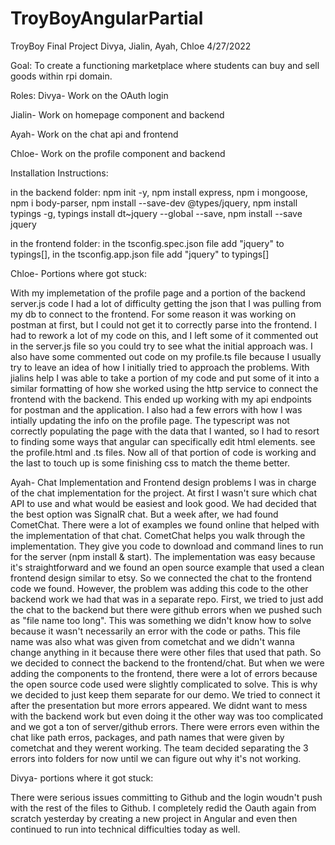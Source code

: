 # TroyBoyAngularPartial
TroyBoy Final Project
Divya, Jialin, Ayah, Chloe
4/27/2022

Goal: To create a functioning marketplace where students 
can buy and sell goods within rpi domain.

Roles:
Divya- Work on the OAuth login

Jialin- Work on homepage component and backend

Ayah- Work on the chat api and frontend

Chloe- Work on the profile component and backend

Installation Instructions:

in the backend folder:
npm init -y, 
npm install express, 
npm i mongoose, 
npm i body-parser, 
npm install --save-dev @types/jquery, 
npm install typings -g, 
typings install dt~jquery --global --save, 
npm install --save jquery

in the frontend folder: 
in the tsconfig.spec.json file add "jquery" to typings[], 
in the tsconfig.app.json file add "jquery" to typings[]


Chloe- Portions where got stuck:

With my implemetation of the profile page and a portion of the backend server.js code I
had a lot of difficulty getting the json that I was pulling from my db to connect to the
frontend. For some reason it was working on postman at first,  but I could not get it to 
correctly parse into the frontend. I had to rework a lot of my code on this, and I left 
some of it commented out in the server.js file so you could try to see what the initial
approach was. I also have some commented out code on my profile.ts file because I usually
try to leave an idea of how I initially tried to approach the problems. With jialins help I was able
to take a portion of my code and put some of it into a similar formatting of how she worked using
the http service to connect the frontend with the backend. This ended up working with my api endpoints
for postman and the application. I also had a few errors with how I was intially updating the info
on the profile page. The typescript was not correctly populating the page with the data that I wanted,
so I had to resort to finding some ways that angular can specifically edit html elements. see the profile.html and .ts
files. Now all of that portion of code is working and the last to touch up is some finishing css to match the theme better.



Ayah- Chat Implementation and Frontend design problems
I was in charge of the chat implementation for the project. At first I wasn't sure which chat API to use and what would be easiest and look good.
We had decided that the best option was SignalR chat. But a week after, we had found CometChat. There were a lot of examples we found online
that helped with the implementation of that chat. CometChat helps you walk through the implementation. They give you code to download and command lines to run for the server (npm install & start). The implementation was easy because it's straightforward and we found an open source example that used a clean frontend design similar to etsy. So we connected the chat to the frontend code we found. However, the problem was adding this code to the other backend work we had that was in a separate repo. First, we tried to just add the chat to the backend but there were github errors when we pushed such as "file name too long". This was something we didn't know how to solve because it wasn't necessarily an error with the code or paths. This file name was also what was given from cometchat and we didn't wanna change anything in it because there were other files that used that path. So we decided to connect the backend to the frontend/chat. But when we were adding the components to the frontend, there were a lot of errors because the open source code used were slightly complicated to solve. This is why we decided to just keep them separate for our demo. We tried to connect it after the presentation but more errors appeared. We didnt want to mess with the backend work but even doing it the other way was too complicated and we got a ton of server/github errors. There were errors even within the chat like path erros, packages, and path names that were given by cometchat and they werent working. 
The team decided separating the 3 errors into folders for now until we can figure out why it's not working.

Divya- portions where it got stuck:

There were serious issues committing to Github and the login woudn't push with the rest of the files to Github. I completely redid the Oauth again from scratch yesterday by creating a new project in Angular and even then continued to run into technical difficulties today as well.


